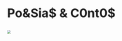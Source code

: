 # Po&Sia$ & C0nt0$

####  

### <img src="C:\Users\isabe\Pictures\20210403_163654.jpg" style="zoom: 50%;" />









